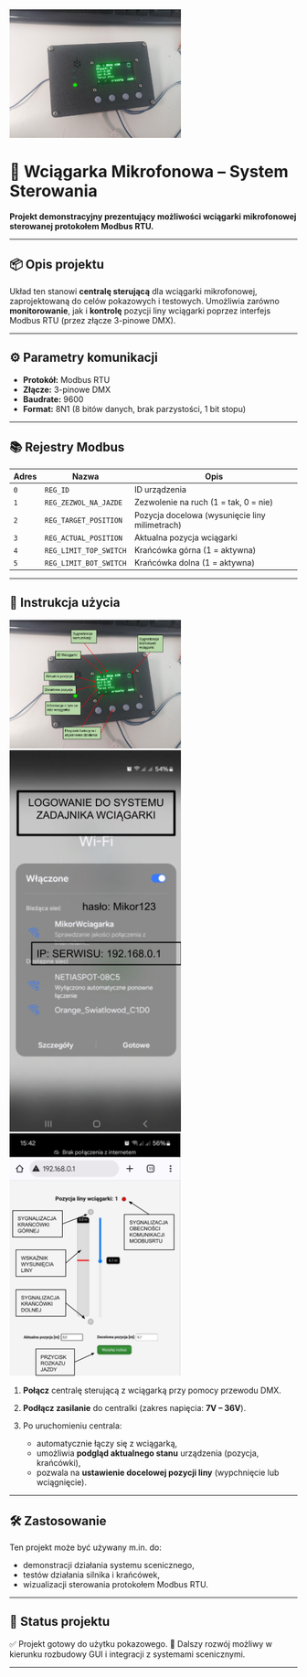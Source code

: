 <img src="https://github.com/MarcinanProfesjonalista/Centralka_Pawela/blob/main/obrazy/20250629_154158.jpg" alt="Obraz 1" width="300">

# 🎤 Wciągarka Mikrofonowa – System Sterowania

**Projekt demonstracyjny prezentujący możliwości wciągarki mikrofonowej sterowanej protokołem Modbus RTU.**

---

## 📦 Opis projektu

Układ ten stanowi **centralę sterującą** dla wciągarki mikrofonowej, zaprojektowaną do celów pokazowych i testowych. Umożliwia zarówno **monitorowanie**, jak i **kontrolę** pozycji liny wciągarki poprzez interfejs Modbus RTU (przez złącze 3-pinowe DMX).

---

## ⚙️ Parametry komunikacji

* **Protokół:** Modbus RTU
* **Złącze:** 3-pinowe DMX
* **Baudrate:** 9600
* **Format:** 8N1 (8 bitów danych, brak parzystości, 1 bit stopu)

---

## 📚 Rejestry Modbus

| Adres | Nazwa                  | Opis                                    |
| ----- | ---------------------- | --------------------------------------- |
| `0`   | `REG_ID`               | ID urządzenia                           |
| `1`   | `REG_ZEZWOL_NA_JAZDE`  | Zezwolenie na ruch (1 = tak, 0 = nie)   |
| `2`   | `REG_TARGET_POSITION`  | Pozycja docelowa (wysunięcie liny milimetrach) |
| `3`   | `REG_ACTUAL_POSITION`  | Aktualna pozycja wciągarki              |
| `4`   | `REG_LIMIT_TOP_SWITCH` | Krańcówka górna (1 = aktywna)           |
| `5`   | `REG_LIMIT_BOT_SWITCH` | Krańcówka dolna (1 = aktywna)           |

---

## 🔌 Instrukcja użycia
<img src="https://github.com/MarcinanProfesjonalista/Centralka_Pawela/blob/main/obrazy/centralka%20pawela%203%20(1).png" alt="Obraz 1" width="300">
<img src="https://github.com/MarcinanProfesjonalista/Centralka_Pawela/blob/main/obrazy/centralka%20pawela%202.png" alt="Obraz 1" width="300">
<img src="https://github.com/MarcinanProfesjonalista/Centralka_Pawela/blob/main/obrazy/OBJASNIENIA.png" alt="Obraz 1" width="300">

1. **Połącz** centralę sterującą z wciągarką przy pomocy przewodu DMX.
2. **Podłącz zasilanie** do centralki (zakres napięcia: **7V – 36V**).
3. Po uruchomieniu centrala:

   * automatycznie łączy się z wciągarką,
   * umożliwia **podgląd aktualnego stanu** urządzenia (pozycja, krańcówki),
   * pozwala na **ustawienie docelowej pozycji liny** (wypchnięcie lub wciągnięcie).

---

## 🛠️ Zastosowanie

Ten projekt może być używany m.in. do:

* demonstracji działania systemu scenicznego,
* testów działania silnika i krańcówek,
* wizualizacji sterowania protokołem Modbus RTU.

---

## 🧪 Status projektu

✅ Projekt gotowy do użytku pokazowego.
🔧 Dalszy rozwój możliwy w kierunku rozbudowy GUI i integracji z systemami scenicznymi.

---
